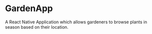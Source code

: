 # GardenApp
A React Native Application which allows gardeners to browse plants in season based on their location.
